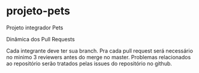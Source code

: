 # projeto-pets
Projeto integrador Pets

Dinâmica dos Pull Requests

Cada integrante deve ter sua branch.
Pra cada pull request será necessário no minimo 3 reviewers antes do merge no master.
Problemas relacionados ao repositório serão tratados pelas issues do repositório no github.
